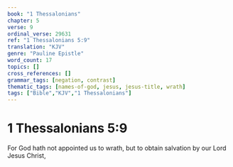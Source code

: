 ```yaml
---
book: "1 Thessalonians"
chapter: 5
verse: 9
ordinal_verse: 29631
ref: "1 Thessalonians 5:9"
translation: "KJV"
genre: "Pauline Epistle"
word_count: 17
topics: []
cross_references: []
grammar_tags: [negation, contrast]
thematic_tags: [names-of-god, jesus, jesus-title, wrath]
tags: ["Bible","KJV","1 Thessalonians"]
---
```


# 1 Thessalonians 5:9

For God hath not appointed us to wrath, but to obtain salvation by our Lord Jesus Christ,
